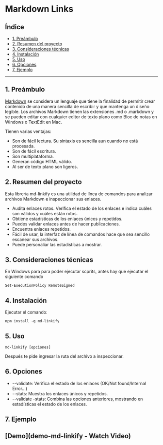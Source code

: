 # Markdown Links

## Índice

* [1. Preámbulo](#1-preámbulo)
* [2. Resumen del proyecto](#2-resumen-del-proyecto)
* [3. Consideraciones técnicas](#3-consideraciones-técnicas)
* [4. Instalación](#5-instalación)
* [5. Uso](#6-uso)
* [6. Opciones](#7-opciones)
* [7. Ejemplo](#8-ejemplo)

***

## 1. Preámbulo

[Markdown](https://markdown.es/?utm_source=hashnode&utm_medium=hashnode+rix&utm_campaign=rix_chatbot_answer) se considera un lenguaje que tiene la finalidad de permitir crear contenido de una manera sencilla de escribir y que mantenga un diseño legible.
Los archivos Markdown tienen las extensiones .md o .markdown y se pueden editar con cualquier editor de texto plano como Bloc de notas en Windows o TextEdit en Mac.

Tienen varias ventajas:
* Son de fácil lectura. Su sintaxis es sencilla aun cuando no está procesada.
* Son de fácil escritura.
* Son multiplataforma.
* Generan código HTML válido.
* Al ser de texto plano son ligeros.

## 2. Resumen del proyecto

Esta librería md-linkify es una utilidad de línea de comandos para analizar archivos Markdown e inspeccionar sus enlaces.
* Audita enlaces rotos. Verifica el estado de los enlaces e indica cuáles son válidos y cuáles están rotos.
* Obtiene estadísticas de los enlaces únicos y repetidos.
* Puedes validar enlaces antes de hacer publicaciones.
* Encuentra enlaces repetidos.
* Fácil de usar, la interfaz de línea de comandos hace que sea sencillo escanear sus archivos.
* Puede personaliar las estadistícas a mostrar.

## 3. Consideraciones técnicas


En Windows para para poder ejecutar scprits, antes hay que ejecutar el siguiente comando

`Set-ExecutionPolicy RemoteSigned`

## 4. Instalación

Ejecutar el comando:

`npm install -g md-linkify`

## 5. Uso

`md-linkify [opciones]`

Después te pide ingresar la ruta del archivo a inspeccionar.

## 6. Opciones

* --validate: Verifica el estado de los enlaces (OK/Not found/Internal Error...)
* --stats: Muestra los enlaces únicos y repetidos.
* --validate -stats: Combina las opciones anteriores, mostrando en estadísticas el estado de los enlaces.

## 7. Ejemplo

  ## [Demo](demo-md-linkify - Watch Video)
